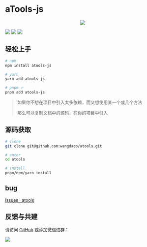 # aTools-js

<div style="text-align: center;">
  <img src="http://cdn.wangdaoo.com/atools_banner.png?imageView2/2/w/550/interlace/1" />
</div>

![](https://img.shields.io/github/license/wangdaoo/atools)
![](https://img.shields.io/github/stars/wangdaoo/atools)
![](https://img.shields.io/badge/LICENSE-MIT-yellowgreen)

## 轻松上手

```bash
# npm
npm install atools-js

# yarn
yarn add atools-js

# pnpm 🔥
pnpm add atools-js
```

> 如果你不想在项目中引入太多依赖，而又想使用某一个或几个方法
>
> 那么可以复制文档中的源码，在你的项目中引入

## 源码获取

```bash
# clone
git clone git@github.com:wangdaoo/atools.git

# enter
cd atools

# install
pnpm/npm/yarn install
```

## bug

[Issues · atools](https://github.com/wangdaoo/atools/issues)

## 反馈与共建

请访问 [GitHub](https://github.com/wangdaoo/atools) 或添加微信进群：

<div>
  <img data-type="atools" src="http://cdn.wangdaoo.com/wechat.png?imageView2/1/w/400/h/400/interlace/1" />
</div>
